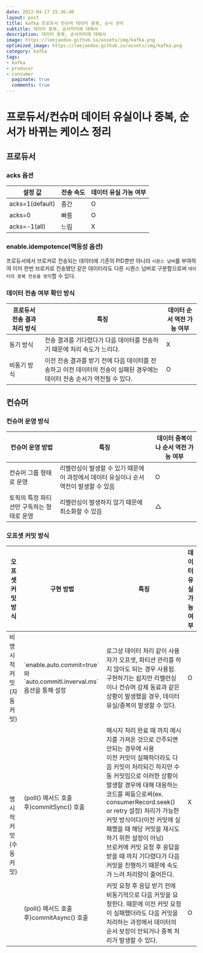 ```yaml
---
date: 2022-04-17 15:36:40
layout: post
title: kafka 프로듀서 컨슈머 데이터 중복, 순서 관리
subtitle: 데이터 중복, 순서처리에 대해서
description: 데이터 중복, 순서처리에 대해서
image: https://leejaedoo.github.io/assets/img/kafka.png
optimized_image: https://leejaedoo.github.io/assets/img/kafka.png
category: kafka
tags:
- kafka
- producer
- consumer
  paginate: true
  comments: true
---
```


# 프로듀서/컨슈머 데이터 유실이나 중복, 순서가 바뀌는 케이스 정리

## 프로듀서

### acks 옵션

<table>
  <thead>
    <tr>
      <th>설정 값</th>
      <th>전송 속도</th>
      <th>데이터 유실 가능 여부</th>
    </tr>
  </thead>
  <tbody>
    <tr>
      <td>acks=1(default)</td>
      <td>중간</td>
      <td>O</td>
    </tr>
    <tr>
      <td>acks=0</td>
      <td>빠름</td>
      <td>O</td>
    </tr>
    <tr>
      <td>acks=-1(all)</td>
      <td>느림</td>
      <td>X</td>
    </tr>
  </tbody>
</table>

### enable.idempotence(멱등성 옵션)

프로듀서에서 브로커로 전송되는 데이터에 기존의 PID뿐만 아니라 `시퀀스 넘버`를 부여하여 이미 한번 브로커로 전송됐던 같은 데이터라도 다른 시퀀스 넘버로 구분함으로써 `데이터의 중복 전송을 방지`할 수 있다.

### 데이터 전송 여부 확인 방식

<table>
  <thead>
    <tr>
      <th>프로듀서 전송 결과 처리 방식</th>
      <th>특징</th>
      <th>데이터 순서 역전 가능 여부</th>  
    </tr>
  </thead>
  <tbody>
    <tr>
      <td>동기 방식</td>
      <td>전송 결과를 기다렸다가 다음 데이터를 전송하기 때문에 처리 속도가 느리다.</td>
      <td>X</td>  
    </tr>
    <tr>
      <td>비동기 방식</td>
      <td>이전 전송 결과를 받기 전에 다음 데이터를 전송하고 이전 데이터의 전송이 실패된 경우에는 데이터 전송 순서가 역전될 수 있다.</td>
      <td>O</td>
    </tr>
  </tbody>
</table>

## 컨슈머

### 컨슈머 운영 방식

<table>
  <thead>
    <tr>
      <th>컨슈머 운영 방법</th>
      <th>특징</th>
      <th>데이터 중복이나 순서 역전 가능 여부</th>  
    </tr>
  </thead>
  <tbody>
    <tr>
      <td>컨슈머 그룹 형태로 운영</td>
      <td>리밸런싱이 발생할 수 있기 때문에 이 과정에서 데이터 유실이나 순서 역전이 발생할 수 있음</td>
      <td>O</td>  
    </tr>
    <tr>
      <td>토픽의 특정 파티션만 구독하는 형태로 운영</td>
      <td>리밸런싱이 발생하지 않기 때문에 최소화할 수 있음</td>
      <td>△</td>
    </tr>
  </tbody>
</table>

### 오프셋 커밋 방식

<table>
  <thead>
    <tr>
      <th>오프셋 커밋 방식</th>
      <th>구현 방법</th>      
      <th>특징</th>
      <th>데이터 유실 가능 여부</th>
    </tr>
  </thead>
  <tbody>
    <tr>
      <td>비명시적 커밋(자동 커밋)</td>
      <td>`enable.auto.commit=true` 와 `auto.commitl.inverval.ms`옵션을 통해 설정</td>
      <td>로그성 데이터 처리 같이 사용자가 오프셋, 파티션 관리를 하지 않아도 되는 경우 사용됨.<br>구현하기는 쉽지만 리밸런싱이나 컨슈머 강제 동료과 같은 상황이 발생했을 경우, 데이터 유실/중복이 발생할 수 있다.</td>
      <td>O</td>  
    </tr>
    <tr>
      <td rowspan="2">명시적 커밋(수동 커밋)</td>
      <td>(poll() 메서드 호출 후)commitSync() 호출</td>
      <td>메시지 처리 완료 때 까지 메시지를 가져온 것으로 간주되면 안되는 경우에 사용
        <br>이전 커밋이 실패하더라도 다음 커밋이 처리되긴 하지만 수동 커밋임으로 이러한 상황이 발생할 경우에 대해 대응하는 코드를 짜둠으로써(ex. consumerRecord.seek() or retry 설정) 처리가 가능한 커밋 방식이다(이전 커밋에 실패했을 때 해당 커밋을 재시도하기 위한 설정이 아님)
        <br>브로커에 커밋 요청 후 응답을 받을 때 까지 기다렸다가 다음 커밋을 진행하기 때문에 속도가 느려 처리량이 줄어든다.</td>
      <td>X</td>  
    </tr>
    <tr>
      <td>(poll() 메서드 호출 후)commitAsync() 호출</td>
      <td>커밋 요청 후 응답 받기 전에 비동기적으로 다음 커밋을 요청한다. 때문에 이전 커밋 요청이 실패했더라도 다음 커밋을 처리하는 과정에서 데이터의 순서 보장이 안되거나 중복 처리가 발생할 수 있다.</td>
      <td>O</td>
    </tr>
  </tbody>
</table>
